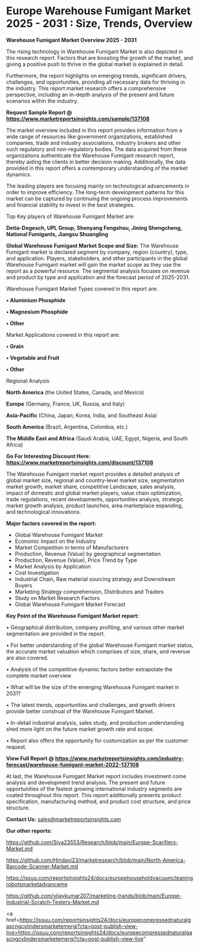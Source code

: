  # Europe Warehouse Fumigant Market 2025 - 2031 : Size, Trends, Overview

<Strong> Warehouse Fumigant Market Overview 2025 - 2031</strong>

The rising technology in Warehouse Fumigant Market is also depicted in this research report. Factors that are boosting the growth of the market, and giving a positive push to thrive in the global market is explained in detail.

Furthermore, the report highlights on emerging trends, significant drivers, challenges, and opportunities, providing all necessary data for thriving in the industry. This report market research offers a comprehensive perspective, including an in-depth analysis of the present and future scenarios within the industry.

<strong>Request Sample Report @ <a href=https://www.marketreportsinsights.com/sample/137108>https://www.marketreportsinsights.com/sample/137108</a></strong>

The market overview included in this report provides information from a wide range of resources like government organizations, established companies, trade and industry associations, industry brokers and other such regulatory and non-regulatory bodies. The data acquired from these organizations authenticate the Warehouse Fumigant research report, thereby aiding the clients in better decision making. Additionally, the data provided in this report offers a contemporary understanding of the market dynamics.

The leading players are focusing mainly on technological advancements in order to improve efficiency. The long-term development patterns for this market can be captured by continuing the ongoing process improvements and financial stability to invest in the best strategies.

Top Key players of Warehouse Fumigant Market are:

<strong>Detia-Degesch, UPL Group, Shenyang Fengshou, Jining Shengcheng, National Fumigants, Jiangsu Shuangling</strong>

<strong><b>Global Warehouse Fumigant Market Scope and Size:</b></strong>
The Warehouse Fumigant market is declared segment by company, region (country), type, and application. Players, stakeholders, and other participants in the global Warehouse Fumigant market will gain the market scope as they use the report as a powerful resource. The segmental analysis focuses on revenue and product by type and application and the forecast period of 2025-2031.

Warehouse Fumigant Market Types covered in this report are:

<strong>• Aluminium Phosphide

• Magnesium Phosphide

• Other</strong>

Market Applications covered in this report are:

<strong>• Grain

• Vegetable and Fruit

• Other</strong> 

Regional Analysis

<strong>North America</strong> (the United States, Canada, and Mexico)

<strong>Europe</strong> (Germany, France, UK, Russia, and Italy)

<strong>Asia-Pacific</strong> (China, Japan, Korea, India, and Southeast Asia)

<strong>South America</strong> (Brazil, Argentina, Colombia, etc.)

<strong>The Middle East and Africa</strong> (Saudi Arabia, UAE, Egypt, Nigeria, and South Africa)

<strong>Go For Interesting Discount Here: <a href=https://www.marketreportsinsights.com/discount/137108>https://www.marketreportsinsights.com/discount/137108</a></strong>

The Warehouse Fumigant market report provides a detailed analysis of global market size, regional and country-level market size, segmentation market growth, market share, competitive Landscape, sales analysis, impact of domestic and global market players, value chain optimization, trade regulations, recent developments, opportunities analysis, strategic market growth analysis, product launches, area marketplace expanding, and technological innovations.

<strong><b>Major factors covered in the report:</b></strong>
<ul>
  <li>Global Warehouse Fumigant Market </li>
  <li>Economic Impact on the Industry</li>
  <li>Market Competition in terms of Manufacturers</li>
  <li>Production, Revenue (Value) by geographical segmentation</li>
  <li>Production, Revenue (Value), Price Trend by Type</li>
  <li>Market Analysis by Application</li>
  <li>Cost Investigation</li>
  <li>Industrial Chain, Raw material sourcing strategy and Downstream Buyers</li>
  <li>Marketing Strategy comprehension, Distributors and Traders</li>
  <li>Study on Market Research Factors</li>
  <li>Global Warehouse Fumigant Market Forecast</li>
</ul>

<strong><b>Key Point of the Warehouse Fumigant Market report:</b></strong>

• Geographical distribution, company profiling, and various other market segmentation are provided in the report.

• For better understanding of the global Warehouse Fumigant market status, the accurate market valuation which comprises of size, share, and revenue are also covered.

• Analysis of the competitive dynamic factors better extrapolate the complete market overview

• What will be the size of the emerging Warehouse Fumigant market in 2031?

• The latest trends, opportunities and challenges, and growth drivers provide better construal of the Warehouse Fumigant Market.

• In-detail industrial analysis, sales study, and production understanding shed more light on the future market growth rate and scope.

• Report also offers the opportunity for customization as per the customer request.

<strong><b>View Full Report @ <a href=https://www.marketreportsinsights.com/industry-forecast/warehouse-fumigant-market-2022-137108>https://www.marketreportsinsights.com/industry-forecast/warehouse-fumigant-market-2022-137108</a></b></strong>


At last, the Warehouse Fumigant Market report includes investment come analysis and development trend analysis. The present and future opportunities of the fastest growing international industry segments are coated throughout this report. This report additionally presents product specification, manufacturing method, and product cost structure, and price structure.

<strong>Contact Us:</strong>
sales@marketreportsinsights.com

<strong>Our other reports:</strong>

<a href=https://github.com/Siya23553/Research/blob/main/Europe-Scarifiers-Market.md>https://github.com/Siya23553/Research/blob/main/Europe-Scarifiers-Market.md</a>

<a href=https://github.com/Hindavi23/marketresearch/blob/main/North-America-Barcode-Scanner-Market.md>https://github.com/Hindavi23/marketresearch/blob/main/North-America-Barcode-Scanner-Market.md</a>

<a href=https://issuu.com/reportsinsights24/docs/europehouseholdvacuumcleaningrobotsmarketadvanceme>https://issuu.com/reportsinsights24/docs/europehouseholdvacuumcleaningrobotsmarketadvanceme</a>

<a href=https://github.com/vijaykumar207/marketing-trands/blob/main/Europe-Industrial-Scratch-Testers-Market.md>https://github.com/vijaykumar207/marketing-trands/blob/main/Europe-Industrial-Scratch-Testers-Market.md</a>

<a href=https://issuu.com/reportsinsights24/docs/europecompressednaturalgascngcylindersmarketemergi?cta=post-publish-view-live>https://issuu.com/reportsinsights24/docs/europecompressednaturalgascngcylindersmarketemergi?cta=post-publish-view-live</a>"
